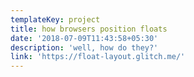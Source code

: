 ```yaml
---
templateKey: project
title: how browsers position floats
date: '2018-07-09T11:43:58+05:30'
description: 'well, how do they?'
link: 'https://float-layout.glitch.me/'
---
```


